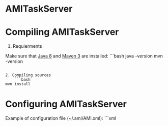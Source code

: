 AMITaskServer
=============

Compiling AMITaskServer
=======================

1. Requierments

  Make sure that [Java 8](http://www.oracle.com/technetwork/java/javase/) and [Maven 3](http://maven.apache.org/) are installed:
	```bash
java -version
mvn -version
```

2. Compiling sources
	```bash
mvn install
```

Configuring AMITaskServer
=========================

Example of configuration file (~/.ami/AMI.xml):
	```xml
<?xml version="1.0" encoding="ISO-8859-1"?>

<properties>
  <property name="jdbc_url"><![CDATA[jdbc:mysql://localhost:3306/router]]></property>
  <property name="router_user"><![CDATA[router_user]]></property>
  <property name="router_pass"><![CDATA[router_pass]]></property>

  <property name="server_name"><![CDATA[server_name]]></property>
</properties>
```
